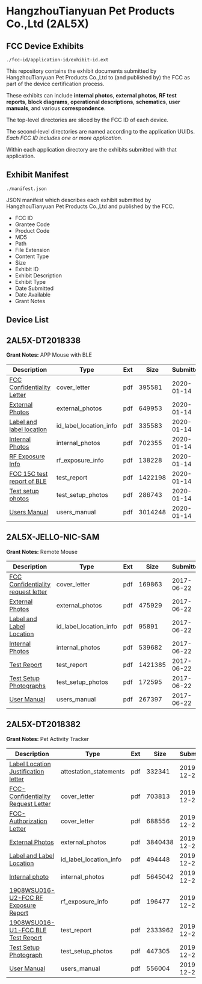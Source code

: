 # HangzhouTianyuan Pet Products Co.,Ltd (2AL5X)
## FCC Device Exhibits

```
./fcc-id/application-id/exhibit-id.ext
```

This repository contains the exhibit documents submitted by HangzhouTianyuan Pet Products Co.,Ltd to (and published by) the FCC as part of the device certification process.

These exhibits can include **internal photos**, **external photos**, **RF test reports**, **block diagrams**, **operational descriptions**, **schematics**, **user manuals**, and various **correspondence**.

The top-level directories are sliced by the FCC ID of each device.

The second-level directories are named according to the application UUIDs. *Each FCC ID includes one or more application.*

Within each application directory are the exhibits submitted with that application. 

## Exhibit Manifest

```
./manifest.json
```

JSON manifest which describes each exhibit submitted by HangzhouTianyuan Pet Products Co.,Ltd and published by the FCC.

- FCC ID
- Grantee Code
- Product Code
- MD5
- Path
- File Extension
- Content Type
- Size
- Exhibit ID
- Exhibit Description
- Exhibit Type
- Date Submitted
- Date Available
- Grant Notes

## Device List
## 2AL5X-DT2018338
**Grant Notes:** APP Mouse with BLE

| Description | Type | Ext | Size | Submitted | Available |
| ----------- | ---- | --- | ---- | --------- | --------- |
| [FCC Confidentiality Letter](2AL5X-DT2018338/572b2729ac4b64921dcdda06a4a8b8c8/4588281.pdf) | cover_letter | pdf | 395581 | 2020-01-14 | 2020-01-20 |
| [External Photos](2AL5X-DT2018338/572b2729ac4b64921dcdda06a4a8b8c8/4588275.pdf) | external_photos | pdf | 649953 | 2020-01-14 | 2020-01-20 |
| [Label and label location](2AL5X-DT2018338/572b2729ac4b64921dcdda06a4a8b8c8/4588274.pdf) | id_label_location_info | pdf | 335583 | 2020-01-14 | 2020-01-20 |
| [Internal Photos](2AL5X-DT2018338/572b2729ac4b64921dcdda06a4a8b8c8/4588279.pdf) | internal_photos | pdf | 702355 | 2020-01-14 | 2020-01-20 |
| [RF Exposure Info](2AL5X-DT2018338/572b2729ac4b64921dcdda06a4a8b8c8/4588280.pdf) | rf_exposure_info | pdf | 138228 | 2020-01-14 | 2020-01-20 |
| [FCC 15C test report of BLE](2AL5X-DT2018338/572b2729ac4b64921dcdda06a4a8b8c8/4588276.pdf) | test_report | pdf | 1422198 | 2020-01-14 | 2020-01-20 |
| [Test setup photos](2AL5X-DT2018338/572b2729ac4b64921dcdda06a4a8b8c8/4588277.pdf) | test_setup_photos | pdf | 286743 | 2020-01-14 | 2020-01-20 |
| [Users Manual](2AL5X-DT2018338/572b2729ac4b64921dcdda06a4a8b8c8/4588278.pdf) | users_manual | pdf | 3014248 | 2020-01-14 | 2020-01-20 |
## 2AL5X-JELLO-NIC-SAM
**Grant Notes:** Remote Mouse

| Description | Type | Ext | Size | Submitted | Available |
| ----------- | ---- | --- | ---- | --------- | --------- |
| [FCC Confidentiality request letter](2AL5X-JELLO-NIC-SAM/83cba6ecf52b4ef03f18cfe6cd9803f1/3435891.pdf) | cover_letter | pdf | 169863 | 2017-06-22 | 2017-06-22 |
| [External Photos](2AL5X-JELLO-NIC-SAM/83cba6ecf52b4ef03f18cfe6cd9803f1/3435890.pdf) | external_photos | pdf | 475929 | 2017-06-22 | 2017-06-22 |
| [Label and Label Location](2AL5X-JELLO-NIC-SAM/83cba6ecf52b4ef03f18cfe6cd9803f1/3435893.pdf) | id_label_location_info | pdf | 95891 | 2017-06-22 | 2017-06-22 |
| [Internal Photos](2AL5X-JELLO-NIC-SAM/83cba6ecf52b4ef03f18cfe6cd9803f1/3435899.pdf) | internal_photos | pdf | 539682 | 2017-06-22 | 2017-06-22 |
| [Test Report](2AL5X-JELLO-NIC-SAM/83cba6ecf52b4ef03f18cfe6cd9803f1/3435896.pdf) | test_report | pdf | 1421385 | 2017-06-22 | 2017-06-22 |
| [Test Setup Photographs](2AL5X-JELLO-NIC-SAM/83cba6ecf52b4ef03f18cfe6cd9803f1/3435897.pdf) | test_setup_photos | pdf | 172595 | 2017-06-22 | 2017-06-22 |
| [User Manual](2AL5X-JELLO-NIC-SAM/83cba6ecf52b4ef03f18cfe6cd9803f1/3435898.pdf) | users_manual | pdf | 267397 | 2017-06-22 | 2017-06-22 |
## 2AL5X-DT2018382
**Grant Notes:** Pet Activity Tracker

| Description | Type | Ext | Size | Submitted | Available |
| ----------- | ---- | --- | ---- | --------- | --------- |
| [Label Location Justification letter](2AL5X-DT2018382/07e5bea6dfe29ccdd42e35dc31dd8824/4559764.pdf) | attestation_statements | pdf | 332341 | 2019-12-20 | 2019-12-20 |
| [FCC-Confidentiality Request Letter](2AL5X-DT2018382/07e5bea6dfe29ccdd42e35dc31dd8824/4559767.pdf) | cover_letter | pdf | 703813 | 2019-12-20 | 2019-12-20 |
| [FCC-Authorization Letter](2AL5X-DT2018382/07e5bea6dfe29ccdd42e35dc31dd8824/4559768.pdf) | cover_letter | pdf | 688556 | 2019-12-20 | 2019-12-20 |
| [External Photos](2AL5X-DT2018382/07e5bea6dfe29ccdd42e35dc31dd8824/4559769.pdf) | external_photos | pdf | 3840438 | 2019-12-20 | 2019-12-20 |
| [Label and Label Location](2AL5X-DT2018382/07e5bea6dfe29ccdd42e35dc31dd8824/4559765.pdf) | id_label_location_info | pdf | 494448 | 2019-12-20 | 2019-12-20 |
| [Internal photo](2AL5X-DT2018382/07e5bea6dfe29ccdd42e35dc31dd8824/4559766.pdf) | internal_photos | pdf | 5645042 | 2019-12-20 | 2019-12-20 |
| [1908WSU016-U2-FCC RF Exposure Report](2AL5X-DT2018382/07e5bea6dfe29ccdd42e35dc31dd8824/4559771.pdf) | rf_exposure_info | pdf | 196477 | 2019-12-20 | 2019-12-20 |
| [1908WSU016-U1-FCC BLE Test Report](2AL5X-DT2018382/07e5bea6dfe29ccdd42e35dc31dd8824/4559885.pdf) | test_report | pdf | 2333962 | 2019-12-20 | 2019-12-20 |
| [Test Setup Photograph](2AL5X-DT2018382/07e5bea6dfe29ccdd42e35dc31dd8824/4559760.pdf) | test_setup_photos | pdf | 447305 | 2019-12-20 | 2019-12-20 |
| [User Manual](2AL5X-DT2018382/07e5bea6dfe29ccdd42e35dc31dd8824/4559759.pdf) | users_manual | pdf | 556004 | 2019-12-20 | 2019-12-20 |
